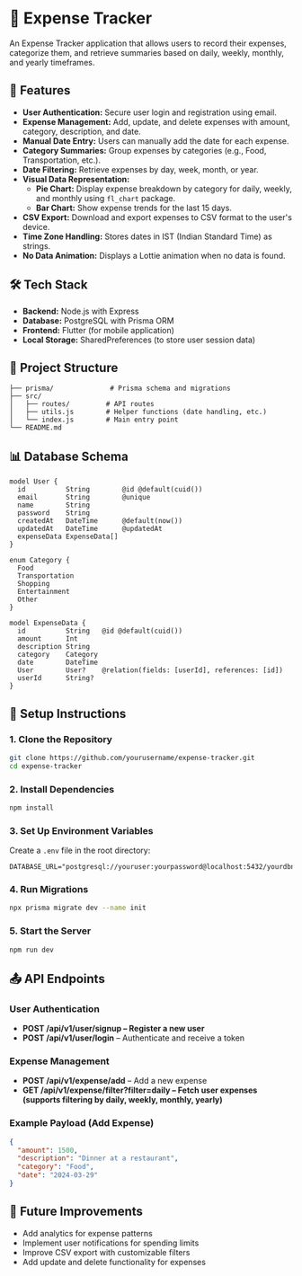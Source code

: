 # 🧾 Expense Tracker

An Expense Tracker application that allows users to record their expenses, categorize them, and retrieve summaries based on daily, weekly, monthly, and yearly timeframes.

## 🚀 Features

- **User Authentication:** Secure user login and registration using email.
- **Expense Management:** Add, update, and delete expenses with amount, category, description, and date.
- **Manual Date Entry:** Users can manually add the date for each expense.
- **Category Summaries:** Group expenses by categories (e.g., Food, Transportation, etc.).
- **Date Filtering:** Retrieve expenses by day, week, month, or year.
- **Visual Data Representation:**
  - **Pie Chart:** Display expense breakdown by category for daily, weekly, and monthly using `fl_chart` package.
  - **Bar Chart:** Show expense trends for the last 15 days.
- **CSV Export:** Download and export expenses to CSV format to the user's device.
- **Time Zone Handling:** Stores dates in IST (Indian Standard Time) as strings.
- **No Data Animation:** Displays a Lottie animation when no data is found.

## 🛠️ Tech Stack

- **Backend:** Node.js with Express
- **Database:** PostgreSQL with Prisma ORM
- **Frontend:** Flutter (for mobile application)
- **Local Storage:** SharedPreferences (to store user session data)

## 📂 Project Structure

```
├── prisma/              # Prisma schema and migrations
├── src/
│   ├── routes/         # API routes
│   ├── utils.js        # Helper functions (date handling, etc.)
│   └── index.js        # Main entry point
└── README.md
```

## 📊 Database Schema

```prisma
model User {
  id          String        @id @default(cuid())
  email       String        @unique
  name        String
  password    String
  createdAt   DateTime      @default(now())
  updatedAt   DateTime      @updatedAt
  expenseData ExpenseData[]
}

enum Category {
  Food
  Transportation
  Shopping
  Entertainment
  Other
}

model ExpenseData {
  id          String   @id @default(cuid())
  amount      Int
  description String
  category    Category
  date        DateTime
  User        User?    @relation(fields: [userId], references: [id])
  userId      String?
}
```

## 📌 Setup Instructions

### 1. Clone the Repository

```bash
git clone https://github.com/yourusername/expense-tracker.git
cd expense-tracker
```

### 2. Install Dependencies

```bash
npm install
```

### 3. Set Up Environment Variables

Create a `.env` file in the root directory:

```
DATABASE_URL="postgresql://youruser:yourpassword@localhost:5432/yourdbname"
```

### 4. Run Migrations

```bash
npx prisma migrate dev --name init
```

### 5. Start the Server

```bash
npm run dev
```

## 📤 API Endpoints

### User Authentication

- **POST /api/v1/user/signup – Register a new user**
- **POST /api/v1/user/login** – Authenticate and receive a token

### Expense Management

- **POST /api/v1/expense/add** – Add a new expense
- **GET /api/v1/expense/filter?filter=daily – Fetch user expenses (supports filtering by daily, weekly, monthly, yearly)**

### Example Payload (Add Expense)

```json
{
  "amount": 1500,
  "description": "Dinner at a restaurant",
  "category": "Food",
  "date": "2024-03-29"
}
```

## 📌 Future Improvements

- Add analytics for expense patterns
- Implement user notifications for spending limits
- Improve CSV export with customizable filters
- Add update and delete functionality for expenses

